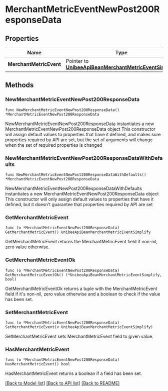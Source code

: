 # MerchantMetricEventNewPost200ResponseData

## Properties

Name | Type | Description | Notes
------------ | ------------- | ------------- | -------------
**MerchantMetricEvent** | Pointer to [**UnibeeApiBeanMerchantMetricEventSimplify**](UnibeeApiBeanMerchantMetricEventSimplify.md) |  | [optional] 

## Methods

### NewMerchantMetricEventNewPost200ResponseData

`func NewMerchantMetricEventNewPost200ResponseData() *MerchantMetricEventNewPost200ResponseData`

NewMerchantMetricEventNewPost200ResponseData instantiates a new MerchantMetricEventNewPost200ResponseData object
This constructor will assign default values to properties that have it defined,
and makes sure properties required by API are set, but the set of arguments
will change when the set of required properties is changed

### NewMerchantMetricEventNewPost200ResponseDataWithDefaults

`func NewMerchantMetricEventNewPost200ResponseDataWithDefaults() *MerchantMetricEventNewPost200ResponseData`

NewMerchantMetricEventNewPost200ResponseDataWithDefaults instantiates a new MerchantMetricEventNewPost200ResponseData object
This constructor will only assign default values to properties that have it defined,
but it doesn't guarantee that properties required by API are set

### GetMerchantMetricEvent

`func (o *MerchantMetricEventNewPost200ResponseData) GetMerchantMetricEvent() UnibeeApiBeanMerchantMetricEventSimplify`

GetMerchantMetricEvent returns the MerchantMetricEvent field if non-nil, zero value otherwise.

### GetMerchantMetricEventOk

`func (o *MerchantMetricEventNewPost200ResponseData) GetMerchantMetricEventOk() (*UnibeeApiBeanMerchantMetricEventSimplify, bool)`

GetMerchantMetricEventOk returns a tuple with the MerchantMetricEvent field if it's non-nil, zero value otherwise
and a boolean to check if the value has been set.

### SetMerchantMetricEvent

`func (o *MerchantMetricEventNewPost200ResponseData) SetMerchantMetricEvent(v UnibeeApiBeanMerchantMetricEventSimplify)`

SetMerchantMetricEvent sets MerchantMetricEvent field to given value.

### HasMerchantMetricEvent

`func (o *MerchantMetricEventNewPost200ResponseData) HasMerchantMetricEvent() bool`

HasMerchantMetricEvent returns a boolean if a field has been set.


[[Back to Model list]](../README.md#documentation-for-models) [[Back to API list]](../README.md#documentation-for-api-endpoints) [[Back to README]](../README.md)


